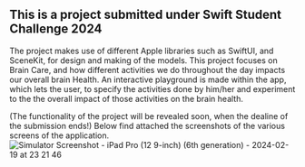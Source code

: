 ## This is a project submitted under Swift Student Challenge 2024

The project makes use of different Apple libraries such as SwiftUI, and SceneKit, for design and making of the models. This project focuses on Brain Care, and how different activities we do throughout the day impacts our overall brain Health.
An interactive playground is made within the app, which lets the user, to specify the activities done by him/her and experiment to the the overall impact of those activities on the brain health.

(The functionality of the project will be revealed soon, when the dealine of the submission ends!)
Below find attached the screenshots of the various screens of the application.
![Simulator Screenshot - iPad Pro (12 9-inch) (6th generation) - 2024-02-19 at 23 21 46](https://github.com/Decoy101/MindMorph/assets/82807218/bb5ba44c-66a5-427b-a00b-a2d2748229d5)



